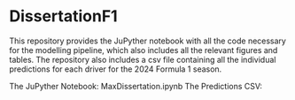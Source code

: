 # DissertationF1
This repository provides the JuPyther notebook with all the code necessary for the modelling pipeline, which also includes all the relevant figures and tables.
The repository also includes a csv file containing all the individual predictions for each driver for the 2024 Formula 1 season.

The JuPyther Notebook: MaxDissertation.ipynb
The Predictions CSV: 
